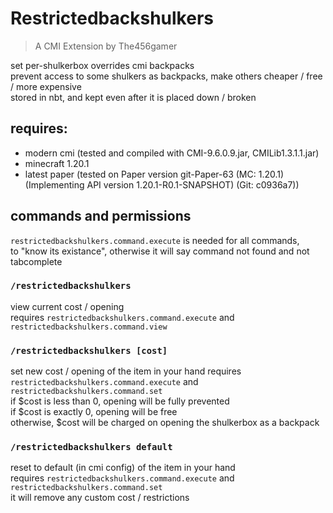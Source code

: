 # Restrictedbackshulkers
> A CMI Extension by The456gamer

set per-shulkerbox overrides cmi backpacks  
prevent access to some shulkers as backpacks, make others cheaper / free / more expensive  
stored in nbt, and kept even after it is placed down / broken  

## requires:
- modern cmi (tested and compiled with CMI-9.6.0.9.jar, CMILib1.3.1.1.jar)
- minecraft 1.20.1
- latest paper (tested on Paper version git-Paper-63 (MC: 1.20.1) (Implementing API version 1.20.1-R0.1-SNAPSHOT) (Git: c0936a7))

## commands and permissions
`restrictedbackshulkers.command.execute` is needed for all commands,  
to "know its existance", otherwise it will say command not found and not tabcomplete  


### `/restrictedbackshulkers`
view current cost / opening  
requires `restrictedbackshulkers.command.execute` and `restrictedbackshulkers.command.view`  

### `/restrictedbackshulkers [cost]`
set new cost / opening of the item in your hand
requires `restrictedbackshulkers.command.execute` and `restrictedbackshulkers.command.set`  
if $cost is less than 0, opening will be fully prevented  
if $cost is exactly 0, opening will be free  
otherwise, $cost will be charged on opening the shulkerbox as a backpack  

### `/restrictedbackshulkers default`
reset to default (in cmi config) of the item in your hand  
requires `restrictedbackshulkers.command.execute` and `restrictedbackshulkers.command.set`  
it will remove any custom cost / restrictions  
